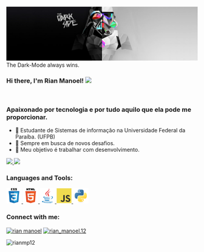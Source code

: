 ![](https://github.com/Dineshkarthik/Dineshkarthik/blob/master/assets/cover.jpg)
The Dark-Mode always wins.
<br/>
### Hi there, I'm Rian Manoel! <img src="https://raw.githubusercontent.com/MartinHeinz/MartinHeinz/master/wave.gif" width="30px"> 
<br>

### Apaixonado por tecnologia e por tudo aquilo que ela pode me proporcionar.
- 🏅 Estudante de Sistemas de informação na Universidade Federal da Paraíba. (UFPB)
- 🎯 Sempre em busca de novos desafios.
- 🎯 Meu objetivo é trabalhar com desenvolvimento.

<div>
  <a href="https://github.com/rianmp12/convoychat">
    <img height=180 src="https://github-readme-stats.vercel.app/api?username=rianmp12&show_icons=true&theme=tokyonight" />
  </a>
  <a href="https://github.com/rianmp12/github-readme-stats">
    <img height=180 src="https://github-readme-stats.vercel.app/api/top-langs/?username=rianmp12&layout=compact&theme=tokyonight" />
  </a>
</div>



<h3 align="left">Languages and Tools:</h3>
<p align="left"> <a href="https://www.w3schools.com/css/" target="_blank"> <img src="https://raw.githubusercontent.com/devicons/devicon/master/icons/css3/css3-original-wordmark.svg" alt="css3" width="40" height="40"/> </a> <a href="https://www.w3.org/html/" target="_blank"> <img src="https://raw.githubusercontent.com/devicons/devicon/master/icons/html5/html5-original-wordmark.svg" alt="html5" width="40" height="40"/> </a> <a href="https://www.java.com" target="_blank"> <img src="https://raw.githubusercontent.com/devicons/devicon/master/icons/java/java-original.svg" alt="java" width="40" height="40"/> </a> <a href="https://developer.mozilla.org/en-US/docs/Web/JavaScript" target="_blank"> <img src="https://raw.githubusercontent.com/devicons/devicon/master/icons/javascript/javascript-original.svg" alt="javascript" width="40" height="40"/> </a> <a href="https://www.python.org" target="_blank"> <img src="https://raw.githubusercontent.com/devicons/devicon/master/icons/python/python-original.svg" alt="python" width="40" height="40"/> </a> </p>

<h3 align="left">Connect with me:</h3>
<p align="left">
<a href="https://linkedin.com/in/rian manoel" target="blank"><img align="center" src="https://raw.githubusercontent.com/rahuldkjain/github-profile-readme-generator/master/src/images/icons/Social/linked-in-alt.svg" alt="rian manoel" height="30" width="40" /></a>
<a href="https://instagram.com/rian_manoel.12" target="blank"><img align="center" src="https://raw.githubusercontent.com/rahuldkjain/github-profile-readme-generator/master/src/images/icons/Social/instagram.svg" alt="rian_manoel.12" height="30" width="40" /></a>
</p>

<p align="left"> <img src="https://komarev.com/ghpvc/?username=rianmp12&label=Profile%20views&color=0e75b6&style=flat" alt="rianmp12" /> </p>
